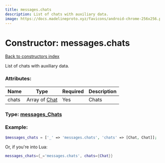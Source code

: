 ```yaml
---
title: messages.chats
description: List of chats with auxiliary data.
image: https://docs.madelineproto.xyz/favicons/android-chrome-256x256.png
---
```

# Constructor: messages.chats  
[Back to constructors index](index.md)



List of chats with auxiliary data.

### Attributes:

| Name     |    Type       | Required | Description |
|----------|---------------|----------|-------------|
|chats|Array of [Chat](../types/Chat.md) | Yes|Chats|



### Type: [messages\_Chats](../types/messages_Chats.md)


### Example:

```php
$messages_chats = ['_' => 'messages.chats', 'chats' => [Chat, Chat]];
```  


Or, if you're into Lua:

```lua
messages_chats={_='messages.chats', chats={Chat}}

```



